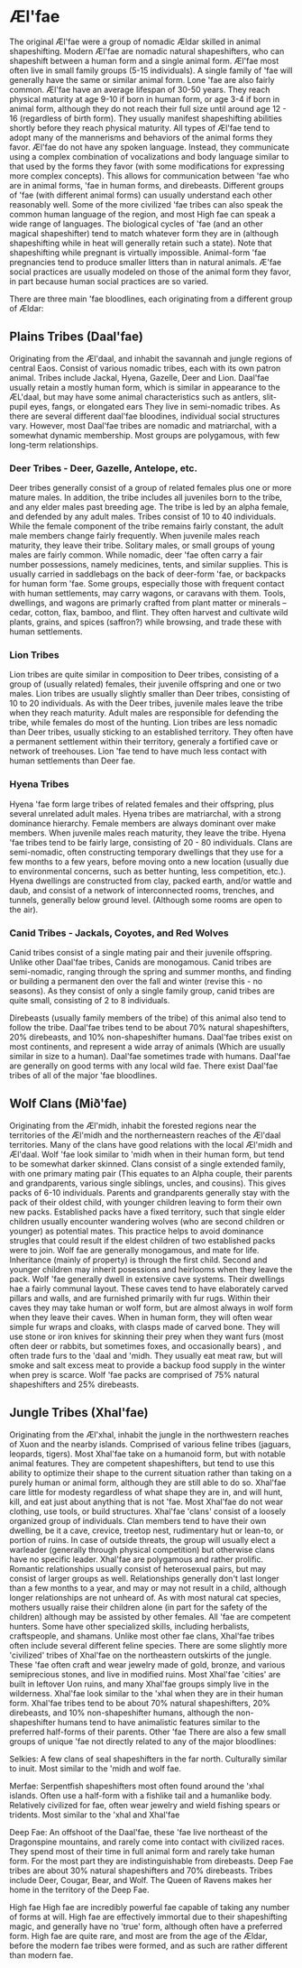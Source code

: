 # Æl'fae

The original Æl'fae were a group of nomadic Ældar skilled in animal
shapeshifting. Modern Æl'fae are nomadic natural shapeshifters, who can
shapeshift between a human form and a single animal form. Æl'fae most
often live in small family groups (5-15 individuals). A single family
of 'fae will generally have the same or similar animal form. Lone
'fae are also fairly common.
Æl'fae have an average lifespan of 30-50 years. They reach physical
maturity at age 9-10 if born in human form, or age 3-4 if born in
animal form, although they do not reach their full size until around
age 12 - 16 (regardless of birth form). They usually manifest
shapeshifting abilities shortly before they reach physical maturity.
All types of Æl'fae tend to adopt many of the mannerisms and behaviors
of the animal forms they favor. Æl'fae do not have any spoken language.
Instead, they communicate using a complex combination of vocalizations
and body language similar to that used by the forms they favor (with
some modifications for expressing more complex concepts). This allows
for communication between 'fae who are in animal forms, 'fae in human
forms, and direbeasts. Different groups of 'fae (with different animal
forms) can usually understand each other reasonably well. Some of the
more civilized 'fae tribes can also speak the common human language of
the region, and most High fae can speak a wide range of languages.
The biological cycles of 'fae (and an other magical shapeshifter) tend
to match whatever form they are in (although shapeshifting while in
heat will generally retain such a state). Note that shapeshifting while
pregnant is virtually impossible. Animal-form 'fae pregnancies tend to
produce smaller litters than in natural animals. 
Æ'fae social practices are usually modeled on those of the animal form
they favor, in part because human social practices are so varied.

There are three main 'fae bloodlines, each originating from a different group of Ældar:

## Plains Tribes (Daal'fae)

Originating from the Æl'daal, and inhabit the savannah and jungle
regions of central Eaos. Consist of various nomadic tribes, each with
its own patron animal. Tribes include Jackal, Hyena, Gazelle, Deer and
Lion. Daal'fae usually retain a mostly human form, which is similar in
appearance to the ÆL'daal, but may have some animal characteristics
such as antlers, slit-pupil eyes, fangs, or elongated ears
They live in semi-nomadic tribes. As there are several different
daal'fae bloodines, individual social structures vary. However, most
Daal'fae tribes are nomadic and matriarchal, with a somewhat dynamic
membership. Most groups are polygamous, with few long-term
relationships. 

### Deer Tribes - Deer, Gazelle, Antelope, etc.

Deer tribes generally consist of a group of related females plus one or
more mature males. In addition, the tribe includes all juveniles born
to the tribe, and any elder males past breeding age. The tribe is led
by an alpha female, and defended by any adult males. Tribes consist of
10 to 40 individuals. While the female component of the tribe remains
fairly constant, the adult male members change fairly frequently. When
juvenile males reach maturity, they leave their tribe. Solitary males,
or small groups of young males are fairly common. While nomadic, deer
'fae often carry a fair number possessions, namely medicines, tents,
and similar supplies. This is usually carried in saddlebags on the back
of deer-form 'fae, or backpacks for human form 'fae. Some groups,
especially those with frequent contact with human settlements, may
carry wagons, or caravans with them. Tools, dwellings, and wagons are
primarly crafted from plant matter or minerals &#8211; cedar, cotton, flax,
bamboo, and flint. They often harvest and cultivate wild plants,
grains, and spices (saffron?) while browsing, and trade these with
human settlements.

### Lion Tribes

Lion tribes are quite similar in composition to Deer tribes, consisting
of a group of (usually related) females, their juvenile offspring and
one or two males. Lion tribes are usually slightly smaller than Deer
tribes, consisting of 10 to 20 individuals. As with the Deer tribes,
juvenile males leave the tribe when they reach maturity. Adult males
are responsible for defending the tribe, while females do most of the
hunting. Lion tribes are less nomadic than Deer tribes, usually
sticking to an established territory. They often have a permanent
settlement within their territory, generaly a fortified cave or network
of treehouses. Lion 'fae tend to have much less contact with human
settlements than Deer fae.

### Hyena Tribes

Hyena 'fae form large tribes of related females and their offspring,
plus several unrelated adult males. Hyena tribes are matriarchal, with
a strong dominance hierarchy. Female members are always dominant over
make members. When juvenile males reach maturity, they leave the tribe.
Hyena 'fae tribes tend to be fairly large, consisting of 20 - 80
individuals. Clans are semi-nomadic, often constructing temporary
dwellings that they use for a few months to a few years, before moving
onto a new location (usually due to environmental concerns, such as
better hunting, less competition, etc.). Hyena dwellings are
constructed from clay, packed earth, and/or wattle and daub, and
consist of a network of interconnected rooms, trenches, and tunnels,
generally below ground level. (Although some rooms are open to the air).

### Canid Tribes - Jackals, Coyotes, and Red Wolves

Canid tribes consist of a single mating pair and their juvenile
offspring. Unlike other Daal'fae tribes, Canids are monogamous. Canid
tribes are semi-nomadic, ranging through the spring and summer months,
and finding or building a permanent den over the fall and winter
(revise this - no seasons). As they consist of only a single family
group, canid tribes are quite small, consisting of 2 to 8 individuals.

Direbeasts (usually family members of the tribe) of this animal also
tend to follow the tribe. Daal'fae tribes tend to be about 70% natural
shapeshifters, 20% direbeasts, and 10% non-shapeshifter humans.
Daal'fae tribes exist on most continents, and represent a wide array of
animals (Which are usually similar in size to a human). Daal'fae
sometimes trade with humans. Daal'fae are generally on good terms with
any local wild fae. There exist Daal'fae tribes of all of the major
'fae bloodlines.

## Wolf Clans (Mið'fae)

Originating from the Æl'midh, inhabit the forested regions near the
territories of the Æl'midh and the northerneastern reaches of the
Æl'daal territories. Many of the clans have good relations with the
local Æl'midh and Æl'daal. Wolf 'fae look similar to 'midh when in
their human form, but tend to be somewhat darker skinned. 
Clans consist of a single extended family, with one primary mating pair
(This equates to an Alpha couple, their parents and grandparents,
various single siblings, uncles, and cousins). This gives packs of 6-10
individuals. Parents and grandparents generally stay with the pack of
their oldest child, with younger children leaving to form their own new
packs. Established packs have a fixed territory, such that single elder
children usually encounter wandering wolves (who are second children or
younger) as potential mates. This practice helps to avoid dominance
strugles that could result if the eldest children of two established
packs were to join. Wolf fae are generally monogamous, and mate for
life. Inheritance (mainly of property) is through the first child.
Second and younger children may inherit posessions and heirlooms when
they leave the pack. Wolf 'fae generally dwell in extensive cave
systems. Their dwellings hae a fairly communal layout. These caves tend
to have elaborately carved pillars and walls, and are furnished
primarily with fur rugs. Within their caves they may take human or wolf
form, but are almost always in wolf form when they leave their caves.
When in human form, they will often wear simple fur wraps and cloaks,
with clasps made of carved bone. They will use stone or iron knives for
skinning their prey when they want furs (most often deer or rabbits,
but sometimes foxes, and occasionally bears) , and often trade furs to
the 'daal and 'midh. They usually eat meat raw, but will smoke and salt
excess meat to provide a backup food supply in the winter when prey is
scarce. Wolf 'fae packs are comprised of 75% natural shapeshifters and
25% direbeasts.

## Jungle Tribes (Xhal'fae)

Originating from the Æl'xhal, inhabit the jungle in the northwestern
reaches of Xuon and the nearby islands. Comprised of various feline
tribes (jaguars, leopards, tigers). Most Xhal'fae take on a humanoid
form, but with notable animal features. They are competent
shapeshifters, but tend to use this ability to optimize their shape to
the current situation rather than taking on a purely human or animal
form, although they are still able to do so.
Xhal'fae care little for modesty regardless of what shape they are in,
and will hunt, kill, and eat just about anything that is not 'fae. Most
Xhal'fae do not wear clothing, use tools, or build structures. 
Xhal'fae 'clans' consist of a loosely organized group of individuals.
Clan members tend to have their own dwelling, be it a cave, crevice,
treetop nest, rudimentary hut or lean-to, or portion of ruins. In case
of outside threats, the group will usually elect a warleader (generally
through physical competition) but otherwise clans have no specific
leader. 
Xhal'fae are polygamous and rather prolific. Romantic relationships
usually consist of heterosexual pairs, but may consist of larger groups
as well. Relationships generally don't last longer than a few months to
a year, and may or may not result in a child, although longer
relationships are not unheard of. As with most natural cat species,
mothers usually raise their children alone (in part for the safety of
the children) although may be assisted by other females.
All 'fae are competent hunters. Some have other specialized skills,
including herbalists, craftspeople, and shamans. Unlike most other fae
clans, Xhal'fae tribes often include several different feline species. 
There are some slightly more 'civilized' tribes of Xhal'fae on the
northeastern outskirts of the jungle. These 'fae often craft and wear
jewelry made of gold, bronze, and various semiprecious stones, and live
in modified ruins. Most Xhal'fae 'cities' are built in leftover Uon
ruins, and many Xhal'fae groups simply live in the wilderness.
Xhal'fae look similar to the 'xhal when they are in their human form.
Xhal'fae tribes tend to be about 70% natural shapeshifters, 20%
direbeasts, and 10% non-shapeshifter humans, although the
non-shapeshifter humans tend to have animalistic features similar to
the preferred half-forms of their parents.
Other 'fae
There are also a few small groups of unique 'fae not directly related to any of the major bloodlines:

Selkies: A few clans of seal shapeshifters in the far north. Culturally
similar to inuit. Most similar to the 'midh and wolf fae.

Merfae: Serpentfish shapeshifters most often found around the 'xhal
islands. Often use a half-form with a fishlike tail and a humanlike
body. Relatively civilized for fae, often wear jewelry and wield
fishing spears or tridents. Most similar to the 'xhal and Xhal'fae

Deep Fae: An offshoot of the Daal'fae, these 'fae live northeast of the
Dragonspine mountains, and rarely come into contact with civilized
races. They spend most of their time in full animal form and rarely
take human form. For the most part they are indistinguishable from
direbeasts. Deep Fae tribes are about 30% natural shapeshifters and 70%
direbeasts. Tribes include Deer, Cougar, Bear, and Wolf. The Queen of
Ravens makes her home in the territory of the Deep Fae.

High fae
High fae are incredibly powerful fae capable of taking any number of
forms at will. High fae are effectively immortal due to their
shapeshifting magic, and generally have no 'true' form, although often
have a preferred form. High fae are quite rare, and most are from the
age of the Ældar, before the modern fae tribes were formed, and as such
are rather different than modern fae. 



